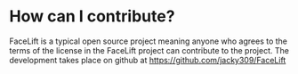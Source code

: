 # How can I contribute?
FaceLift is a typical open source project meaning anyone who agrees to the terms of the license in the FaceLift project can contribute to the project.
The development takes place on github at https://github.com/jacky309/FaceLift

